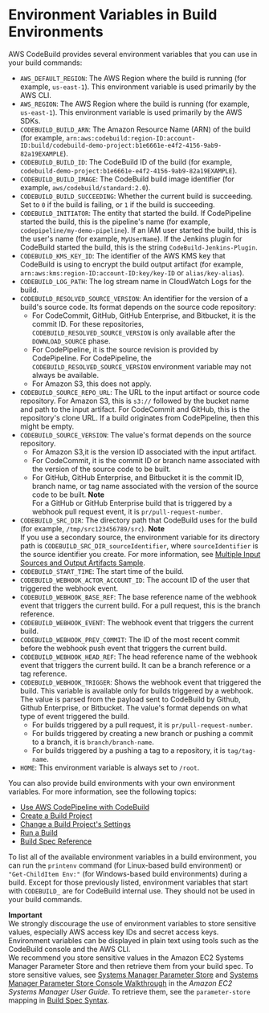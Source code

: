 # Environment Variables in Build Environments<a name="build-env-ref-env-vars"></a>

AWS CodeBuild provides several environment variables that you can use in your build commands:
+ `AWS_DEFAULT_REGION`: The AWS Region where the build is running \(for example, `us-east-1`\)\. This environment variable is used primarily by the AWS CLI\.
+ `AWS_REGION`: The AWS Region where the build is running \(for example, `us-east-1`\)\. This environment variable is used primarily by the AWS SDKs\.
+ `CODEBUILD_BUILD_ARN`: The Amazon Resource Name \(ARN\) of the build \(for example, `arn:aws:codebuild:region-ID:account-ID:build/codebuild-demo-project:b1e6661e-e4f2-4156-9ab9-82a19EXAMPLE`\)\.
+ `CODEBUILD_BUILD_ID`: The CodeBuild ID of the build \(for example, `codebuild-demo-project:b1e6661e-e4f2-4156-9ab9-82a19EXAMPLE`\)\.
+ `CODEBUILD_BUILD_IMAGE`: The CodeBuild build image identifier \(for example, `aws/codebuild/standard:2.0`\)\.
+ `CODEBUILD_BUILD_SUCCEEDING`: Whether the current build is succeeding\. Set to `0` if the build is failing, or `1` if the build is succeeding\.
+ `CODEBUILD_INITIATOR`: The entity that started the build\. If CodePipeline started the build, this is the pipeline's name \(for example, `codepipeline/my-demo-pipeline`\)\. If an IAM user started the build, this is the user's name \(for example, `MyUserName`\)\. If the Jenkins plugin for CodeBuild started the build, this is the string `CodeBuild-Jenkins-Plugin`\.
+ `CODEBUILD_KMS_KEY_ID`: The identifier of the AWS KMS key that CodeBuild is using to encrypt the build output artifact \(for example, `arn:aws:kms:region-ID:account-ID:key/key-ID` or `alias/key-alias`\)\.
+ `CODEBUILD_LOG_PATH`: The log stream name in CloudWatch Logs for the build\.
+ `CODEBUILD_RESOLVED_SOURCE_VERSION`: An identifier for the version of a build's source code\. Its format depends on the source code repository:
  +  For CodeCommit, GitHub, GitHub Enterprise, and Bitbucket, it is the commit ID\. For these repositories, `CODEBUILD_RESOLVED_SOURCE_VERSION` is only available after the `DOWNLOAD_SOURCE` phase\. 
  +  For CodePipeline, it is the source revision is provided by CodePipeline\. For CodePipeline, the `CODEBUILD_RESOLVED_SOURCE_VERSION` environment variable may not always be available\. 
  +  For Amazon S3, this does not apply\. 
+ `CODEBUILD_SOURCE_REPO_URL`: The URL to the input artifact or source code repository\. For Amazon S3, this is `s3://` followed by the bucket name and path to the input artifact\. For CodeCommit and GitHub, this is the repository's clone URL\. If a build originates from CodePipeline, then this might be empty\.
+ `CODEBUILD_SOURCE_VERSION`: The value's format depends on the source repository\.
  + For Amazon S3,it is the version ID associated with the input artifact\.
  + For CodeCommit, it is the commit ID or branch name associated with the version of the source code to be built\.
  + For GitHub, GitHub Enterprise, and Bitbucket it is the commit ID, branch name, or tag name associated with the version of the source code to be built\.
**Note**  
For a GitHub or GitHub Enterprise build that is triggered by a webhook pull request event, it is `pr/pull-request-number`\.
+ `CODEBUILD_SRC_DIR`: The directory path that CodeBuild uses for the build \(for example, `/tmp/src123456789/src`\)\.
**Note**  
If you use a secondary source, the environment variable for its directory path is `CODEBUILD_SRC_DIR_sourceIdentifier`, where `sourceIdentifier` is the source identifier you create\. For more information, see [Multiple Input Sources and Output Artifacts Sample](sample-multi-in-out.md)\.
+ `CODEBUILD_START_TIME`: The start time of the build\.
+ `CODEBUILD_WEBHOOK_ACTOR_ACCOUNT_ID`: The account ID of the user that triggered the webhook event\.
+ `CODEBUILD_WEBHOOK_BASE_REF`: The base reference name of the webhook event that triggers the current build\. For a pull request, this is the branch reference\.
+ `CODEBUILD_WEBHOOK_EVENT`: The webhook event that triggers the current build\.
+ `CODEBUILD_WEBHOOK_PREV_COMMIT`: The ID of the most recent commit before the webhook push event that triggers the current build\.
+ `CODEBUILD_WEBHOOK_HEAD_REF`: The head reference name of the webhook event that triggers the current build\. It can be a branch reference or a tag reference\.
+ `CODEBUILD_WEBHOOK_TRIGGER`: Shows the webhook event that triggered the build\. This variable is available only for builds triggered by a webhook\. The value is parsed from the payload sent to CodeBuild by Github, Github Enterprise, or Bitbucket\. The value's format depends on what type of event triggered the build\.
  +  For builds triggered by a pull request, it is `pr/pull-request-number`\. 
  +  For builds triggered by creating a new branch or pushing a commit to a branch, it is `branch/branch-name`\. 
  +  For builds triggered by a pushing a tag to a repository, it is `tag/tag-name`\. 
+ `HOME`: This environment variable is always set to `/root`\.

You can also provide build environments with your own environment variables\. For more information, see the following topics:
+ [Use AWS CodePipeline with CodeBuild](how-to-create-pipeline.md)
+ [Create a Build Project](create-project.md)
+ [Change a Build Project's Settings](change-project.md)
+ [Run a Build](run-build.md)
+ [Build Spec Reference](build-spec-ref.md)

To list all of the available environment variables in a build environment, you can run the `printenv` command \(for Linux\-based build environment\) or `"Get-ChildItem Env:"` \(for Windows\-based build environments\) during a build\. Except for those previously listed, environment variables that start with `CODEBUILD_` are for CodeBuild internal use\. They should not be used in your build commands\.

**Important**  
We strongly discourage the use of environment variables to store sensitive values, especially AWS access key IDs and secret access keys\. Environment variables can be displayed in plain text using tools such as the CodeBuild console and the AWS CLI\.  
We recommend you store sensitive values in the Amazon EC2 Systems Manager Parameter Store and then retrieve them from your build spec\. To store sensitive values, see [Systems Manager Parameter Store](https://docs.aws.amazon.com/systems-manager/latest/userguide/systems-manager-paramstore.html) and [Systems Manager Parameter Store Console Walkthrough](https://docs.aws.amazon.com/systems-manager/latest/userguide/sysman-paramstore-walk.html#sysman-paramstore-console) in the *Amazon EC2 Systems Manager User Guide*\. To retrieve them, see the `parameter-store` mapping in [Build Spec Syntax](build-spec-ref.md#build-spec-ref-syntax)\.